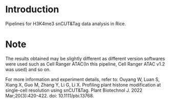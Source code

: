 
# Introduction

Pipelines for H3K4me3 snCUT&Tag data analysis in Rice.




# Note

The results obtained may be slightly different as different version softwares were used such as Cell Ranger ATAC(In this pipeline, Cell Ranger ATAC v1.2 was used) and so on.


For more information and experiment details, refer to: 
Ouyang W, Luan S, Xiang X, Guo M, Zhang Y, Li G, Li X. Profiling plant histone modification at single-cell resolution using snCUT&Tag. Plant Biotechnol J. 2022 Mar;20(3):420-422. doi: 10.1111/pbi.13768.
    
    
    
